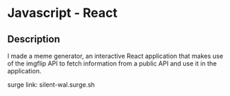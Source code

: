 # Javascript - React

## Description


I made a meme generator, an interactive React application that makes use of the imgflip API to fetch information from a public API and use it in the application.


surge link: silent-wal.surge.sh



